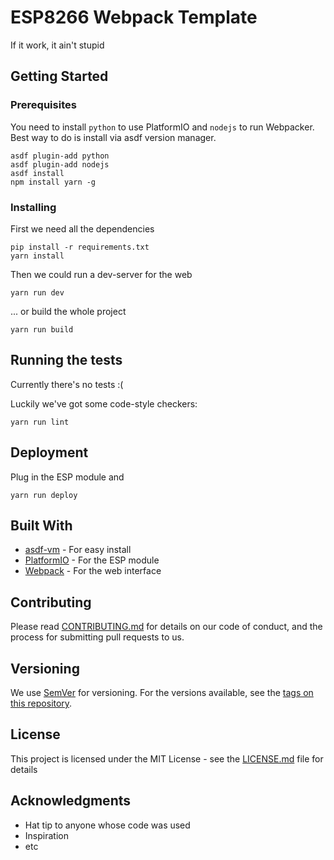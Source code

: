 # ESP8266 Webpack Template

If it work, it ain't stupid

## Getting Started

### Prerequisites

You need to install `python` to use PlatformIO and `nodejs` to run Webpacker. Best way to do is install via asdf version manager.

```
asdf plugin-add python
asdf plugin-add nodejs
asdf install
npm install yarn -g
```

### Installing

First we need all the dependencies

```
pip install -r requirements.txt
yarn install
```

Then we could run a dev-server for the web

```
yarn run dev
```

... or build the whole project

```
yarn run build
```

## Running the tests

Currently there's no tests :(

Luckily we've got some code-style checkers:

```
yarn run lint
```

## Deployment

Plug in the ESP module and

```
yarn run deploy
```

## Built With

* [asdf-vm](https://asdf-vm.com/) - For easy install
* [PlatformIO](https://platformio.org/) - For the ESP module
* [Webpack](https://webpack.js.org/) - For the web interface

## Contributing

Please read [CONTRIBUTING.md](CONTRIBUTING.md) for details on our code of conduct, and the process for submitting pull requests to us.

## Versioning

We use [SemVer](http://semver.org/) for versioning. For the versions available, see the [tags on this repository](https://github.com/kiskoza/esp8266-webpack/tags).

## License

This project is licensed under the MIT License - see the [LICENSE.md](LICENSE.md) file for details

## Acknowledgments

* Hat tip to anyone whose code was used
* Inspiration
* etc
